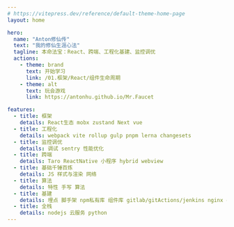 ```yaml
---
# https://vitepress.dev/reference/default-theme-home-page
layout: home

hero:
  name: "Anton修仙传"
  text: "我的修仙生涯心法"
  tagline: 本命法宝：React、跨端、工程化基建、监控调优
  actions:
    - theme: brand
      text: 开始学习
      link: /01.框架/React/组件生命周期
    - theme: alt
      text: 玩会游戏
      link: https://antonhu.github.io/Mr.Faucet

features:
  - title: 框架
    details: React生态 mobx zustand Next vue
  - title: 工程化
    details: webpack vite rollup gulp pnpm lerna changesets
  - title: 监控调优
    details: 调试 sentry 性能优化
  - title: 跨端
    details: Taro ReactNative 小程序 hybrid webview
  - title: 基础千锤百炼
    details: JS 样式与渲染 网络
  - title: 算法
    details: 特性 手写 算法
  - title: 基建
    details: 埋点 脚手架 npm私有库 组件库 gitlab/gitActions/jenkins nginx docker
  - title: 全栈
    details: nodejs 云服务 python
---
```

